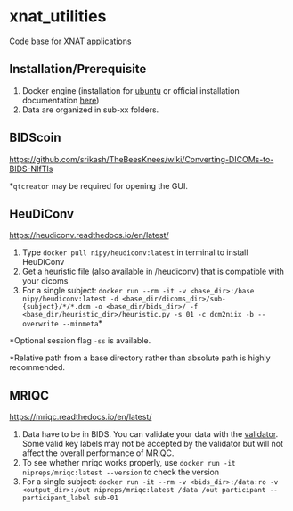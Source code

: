 # xnat_utilities
Code base for XNAT applications

## Installation/Prerequisite
1. Docker engine (installation for [ubuntu](https://github.com/srikash/TheBeesKnees/wiki/Installing-Docker-on-Ubuntu) or official installation documentation [here](https://docs.docker.com/engine/install/))
2. Data are organized in sub-xx folders.

## BIDScoin
https://github.com/srikash/TheBeesKnees/wiki/Converting-DICOMs-to-BIDS-NIfTIs

*`qtcreator` may be required for opening the GUI.

## HeuDiConv
https://heudiconv.readthedocs.io/en/latest/
1. Type `docker pull nipy/heudiconv:latest` in terminal to install HeuDiConv
2. Get a heuristic file (also available in /heudiconv) that is compatible with your dicoms
3. For a single subject: `docker run --rm -it -v <base_dir>:/base nipy/heudiconv:latest -d <base_dir/dicoms_dir>/sub-{subject}/*/*.dcm -o <base_dir/bids_dir>/ -f <base_dir/heuristic_dir>/heuristic.py -s 01 -c dcm2niix -b --overwrite --minmeta`*

*Optional session flag `-ss` is available.

*Relative path from a base directory rather than absolute path is highly recommended.

## MRIQC
https://mriqc.readthedocs.io/en/latest/
1. Data have to be in BIDS. You can validate your data with the [validator](http://incf.github.io/bids-validator/). Some valid key labels may not be accepted by the validator but will not affect the overall performance of MRIQC.
2. To see whether mriqc works properly, use `docker run -it nipreps/mriqc:latest --version` to check the version
3. For a single subject: `docker run -it --rm -v <bids_dir>:/data:ro -v <output_dir>:/out nipreps/mriqc:latest /data /out participant --participant_label sub-01`




